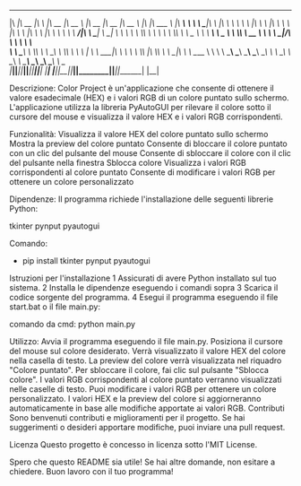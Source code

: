  ________  ________  ___       ________  ________          ________  ________  ________        ___  _______   ________ _________   
|\   ____\|\   __  \|\  \     |\   __  \|\   __  \        |\   __  \|\   __  \|\   __  \      |\  \|\  ___ \ |\   ____\\___   ___\ 
\ \  \___|\ \  \|\  \ \  \    \ \  \|\  \ \  \|\  \       \ \  \|\  \ \  \|\  \ \  \|\  \     \ \  \ \   __/|\ \  \___\|___ \  \_| 
 \ \  \    \ \  \\\  \ \  \    \ \  \\\  \ \   _  _\       \ \   ____\ \   _  _\ \  \\\  \  __ \ \  \ \  \_|/_\ \  \       \ \  \  
  \ \  \____\ \  \\\  \ \  \____\ \  \\\  \ \  \\  \|       \ \  \___|\ \  \\  \\ \  \\\  \|\  \\_\  \ \  \_|\ \ \  \____   \ \  \ 
   \ \_______\ \_______\ \_______\ \_______\ \__\\ _\        \ \__\    \ \__\\ _\\ \_______\ \________\ \_______\ \_______\  \ \__\
    \|_______|\|_______|\|_______|\|_______|\|__|\|__|        \|__|     \|__|\|__|\|_______|\|________|\|_______|\|_______|   \|__|


Descrizione:
Color Project è un'applicazione che consente di ottenere il valore esadecimale (HEX) e i valori RGB di un colore puntato sullo schermo. 
L'applicazione utilizza la libreria PyAutoGUI per rilevare il colore sotto il cursore del mouse e visualizza il valore HEX e i valori RGB corrispondenti.

Funzionalità:
Visualizza il valore HEX del colore puntato sullo schermo
Mostra la preview del colore puntato
Consente di bloccare il colore puntato con un clic del pulsante del mouse
Consente di sbloccare il colore con il clic del pulsante nella finestra Sblocca colore
Visualizza i valori RGB corrispondenti al colore puntato
Consente di modificare i valori RGB per ottenere un colore personalizzato

Dipendenze:
Il programma richiede l'installazione delle seguenti librerie Python:

tkinter
pynput
pyautogui

Comando:
- pip install tkinter pynput pyautogui

Istruzioni per l'installazione
1 Assicurati di avere Python installato sul tuo sistema.
2 Installa le dipendenze eseguendo i comandi sopra
3 Scarica il codice sorgente del programma.
4 Esegui il programma eseguendo il file start.bat o il file main.py:

comando da cmd:
python main.py

Utilizzo:
Avvia il programma eseguendo il file main.py.
Posiziona il cursore del mouse sul colore desiderato.
Verrà visualizzato il valore HEX del colore nella casella di testo.
La preview del colore verrà visualizzata nel riquadro "Colore puntato".
Per sbloccare il colore, fai clic sul pulsante "Sblocca colore".
I valori RGB corrispondenti al colore puntato verranno visualizzati nelle caselle di testo.
Puoi modificare i valori RGB per ottenere un colore personalizzato.
I valori HEX e la preview del colore si aggiorneranno automaticamente in base alle modifiche apportate ai valori RGB.
Contributi
Sono benvenuti contributi e miglioramenti per il progetto. Se hai suggerimenti o desideri apportare modifiche, puoi inviare una pull request.

Licenza
Questo progetto è concesso in licenza sotto l'MIT License.

Spero che questo README sia utile! Se hai altre domande, non esitare a chiedere. Buon lavoro con il tuo programma!